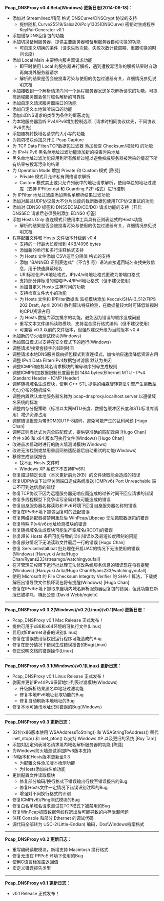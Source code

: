 **Pcap_DNSProxy v0.4 Beta(Windows) 更新日志(2014-08-18)：**<br />

* 添加对 Streamlined/精简 格式 DNSCurve/DNSCrypt 协议的支持
    * 提供随机 Curve25519/Salsa20/Poly1305(DNSCurve) 密钥对生成程序 KeyPairGenerator v0.1
* 添加缓存DNS回复包的功能
* 添加切换备用服务器，提供主要服务器和备用服务器自动切换的功能
    * 可自定义切换的条件（请求失败次数、失败次数计数周期、重置切换的时间长度）
* 添加 Local Main 主要境内服务器请求功能
    * 即平时使用 Local 的服务器进行解析，遇到遭投毒污染的解析结果时自动再向境外服务器请求
    * 解析的结果是否会被投毒污染与使用的伪包过滤器有关，详细情况参见说明文档
* 添加接收到一个解析请求向同一个远程服务器发送多次解析请求的功能，可提高远程服务器丢包时域名解析的可靠性
* 添加自定义请求服务器端口的功能
* 添加自定义本地监听端口的功能
* 添加以DNS请求的类型为条件的屏蔽功能
* 为本地服务器监听IPv4/IPv6增加控制选项（请求时相同协议优先，不同协议IPv6优先）
* 添加随机转换域名请求的大小写的功能
* 为抓包模块添加总开关 Pcap Capture
* 为 TCP Data Filter/TCP数据包过滤器 添加检查 Checksum/校验和 的功能
* 为 IPv4/IPv6 黑名单地址过滤功能添加新的投毒污染地址
* 黑名单地址过滤功能应用到所有解析过程以避免权威服务器被污染的情况下所有结果被投毒污染的结果
* 为 Operation Mode 增加 Private 和 Custom 模式 [陈斐]
    * Private 模式只允许私有网络请求解析
    * Custom 模式禁止或只允许列表中的地址请求解析，使用单独的地址过滤库（支持 IPFilter.dat 和 Guarding.P2P 格式）进行控制
* 为 IPFilter 地址过滤库添加黑名单解析结果过滤功能
* 添加对超过UDP协议最大不分片长度的截断数据包使用TCP协议重试的功能
* 添加对 EDNS0 标签和 DNSSEC(AD/CD/DO) 请求功能的支持（开启 DNSSEC 请求后必须强制添加 EDNS0 标签）
* 添加 Hosts Only 直连模式只使用本工具具有正则表达式的Hosts功能
    * 解析的结果是否会被投毒污染与使用的伪包过滤器有关，详细情况参见说明文档
* 程序配置文件和 Hosts 文件版本升级到 v0.4
    * 支持的一行最大长度增到 4KB/4096 bytes
    * 添加新的单行和多行注释格式支持
    * 为 Hosts 文件添加 CSV/逗号分隔值 格式的支持
    * 添加 "BANNED 正则表达式"（不含引号）语法直接返回域名查找失败信息，用于快速屏蔽域名
    * URI标准化IPv6地址格式，IP(v4/v6)地址格式更改为带端口格式
    * 支持部分非标准的缩略IPv4/IPv6地址格式（但不建议使用）
    * 添加自定义 Hosts 生存时间的功能
    * 支持检查文件大小的功能
    * 为 Hosts 文件和 IPFilter数据库 监视模块添加 Keccak/SHA-3_512(FIPS 202 Draft, April 2014) 散列算法特征检测，在数据量较大时可降低监视时的CPU资源占用
    * 为 Hosts 数据库添加排序的功能，避免因为错误的顺序造成问题
    * 重写文本文件编码读取模块，支持混合换行格式编码（但不建议使用）
    * 可兼容 v0.3 以前的文件版本，但强烈建议升级为当前版本 v0.4
* 添加新的防火墙测试模块(Windows)
* 添加窗口模式以支持在安全模式下的运行(Windows)
* 调整请求/接受套接字的超时时间
* 调整请求本地DNS服务器由抓包模式到直连模式，加快响应速度降低资源占用
* 调整 IPv4 Data Filter/IPv4数据包过滤器 默认为关闭
* 调整ICMP和随机域名请求模块的编号和序列号生成规则
* 调整ICMP附加数据限制长度最长到 1484 bytes(Ethernet MTU - IPv4 Standard Header - ICMP Header)
* 调整随机域名生成模块，使用 C++ STL 提供的梅森旋转算法引擎产生离散型均匀分布的随机域名
* 调整内置默认本地服务器名称为 pcap-dnsproxy.localhost.server 以遵循域名系统的标准
* 调整内存分配策略（标准以太网MTU长度、数据包缓冲区长度和STL标准库调用）减少资源占用
* 调整错误报告为带BOM的UTF-8编码，避免可能产生的乱码问题 [Hugo Chan]
* 调整正则表达式为完全匹配模式，提供更准确的匹配效果 [Hugo Chan]
* 合并 x86 和 x64 版本可执行文件(Windows) [Hugo Chan]
* 改进首次启动时进行的防火墙测试模块(Windows)
* 改进无法找到或禁用重启网络适配器后自动重试的功能(Windows)
* 移除生成错误报告
    * 找不到 Hosts 文件时
    * Windows XP 系统下不支持IPv6时
* 修复超过额定长度（本次更新前为2KB）的文件读取能会造成的错误
* 修复UDP协议下过早关闭端口造成系统发送 ICMP(v6) Port Unreachable 端口不可到达信息的错误
* 修复TCP协议下因为远程服务器无响应而造成的过长时间不回应请求的错误
* 修复多线程模型下竞争读写全局对象可能造成的错误
* 修复自身服务器名称读取和IPv6环境下回复自身服务器名称的错误
* 修复在IPv6环境下抓包回复时的匹配错误
* 修复网络适配器被禁用重启后 WinPcap/Libpcap 无法抓取数据包的错误
* 修复特殊IP(v4/v6)地址检测模块的错误
* 修复随机域名生成模块可能生产空域名(ROOT)的错误
* 修复超长 Hosts 条目可能导致的溢出错误以及最短长度限制的问题
* 修复部分情况下无法读取文件最后一行的错误 [Hugo Chan]
* 修复 ServiceInstall.bat 批处理在开启UAC的情况下无法使用的错误(Windows) [Haruyuki Arita/Hugo Chan/Ryans233/streamgo/watchingyoufall]
* 在非管理员权限下运行批处理无法修改系统服务信息的错误现在将有提醒(Windows) [Haruyuki Arita/Hugo Chan/Ryans233/watchingyoufall]
* 使用 Microsoft 的 File Checksum Integrity Verifier 的 SHA-1 算法，下载或解压出错导致文件损坏现在将有提醒(Windows) [Hugo Chan]
* 修复在IPv6环境下抓取来自境内域名解析服务器回复包的错误，但此功能在新版已被移除，特此公告 [David Webb/eqielb]

-----
**Pcap_DNSProxy v0.3.2(Windows)/v0.2(Linux)/v0.1(Mac) 更新日志：**<br />

* Pcap_DNSProxy v0.1 Mac Release 正式发布！
* 提供可用于x86和x64环境的可执行文件(Linux)
* 启用对Ethernet设备的识别(Linux)
* 修复在错误使用低权限运行程序可能造成的Bug
* 修复在部分情况下错误生成错误报告的Bug(Linux)
* 修正说明文档的错误操作(Linux)

-----
**Pcap_DNSProxy v0.3.1(Windows)/v0.1(Linux) 更新日志：**<br />
* Pcap_DNSProxy v0.1 Linux Release 正式发布！
* 剥离并更新IPv4/IPv6保留地址列表过滤模块(Windows)
  * 升级解析结果黑名单地址过滤功能
  * 修复本地IPv6地址获取功能的Bug
  * 修复自动刷新本地地址的Bug
* 修复本地可通讯地址识别错误的Bug(Windows)

-----
**Pcap_DNSProxy v0.3 更新日志：**<br />
* 32位/x86版本使用 WSAAddressToString() 和 WSAStringToAddress() 替代 inet_ntop() 和 inet_pton() 以支持 Windows XP 以及更旧的系统 [Roy Tam]
* 添加对固定列表域名请求境内域名解析服务器的功能 [陈斐]
* 为Windows防火墙测试添加IPv6版本支持
* INI版本和Hosts版本更新至0.3
  * 为配置文件添加版本检测功能
  * 为Hosts添加白名单功能
* 更新配置文件读取模块
  * 修复部分编码/换行格式下错误输出行数至错误报告的Bug
  * 修复Hosts文件一定情况下错误识别注释的Bug
  * 增强对不同换行格式的识别
* 修复ICMP(v6)/Ping测试模块的Bug
* 修复白名单域名请求测试在TCP模式下被禁用的Bug
* 修复WinPcap抓取数据包线程退出后可能导致的内存泄漏问题
* 注释 Console 和部分 Ethernet 的调试代码
* 源代码全部转为 USC-2(Little-Endian) 编码，Dos\Windows档案格式

-----
**Pcap_DNSProxy v0.2 更新日志：**<br />
* 重写编码读取模块，新增支持 Macintosh 换行格式
* 修复无法在 PPPoE 环境下使用的Bug
* 使用C语言标准库返回值
* 宏定义错误报告类型

-----
**Pcap_DNSProxy v0.1 更新日志：**<br />
* v0.1 Release 正式发布！